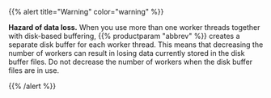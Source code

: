 ---
---
<!-- DISCLAIMER: This file is based on the syslog-ng Open Source Edition documentation https://github.com/balabit/syslog-ng-ose-guides/commit/2f4a52ee61d1ea9ad27cb4f3168b95408fddfdf2 and is used under the terms of The syslog-ng Open Source Edition Documentation License. The file has been modified by Axoflow. -->
{{% alert title="Warning" color="warning" %}}

**Hazard of data loss.** When you use more than one worker threads together with disk-based buffering, {{% productparam "abbrev" %}} creates a separate disk buffer for each worker thread. This means that decreasing the number of workers can result in losing data currently stored in the disk buffer files. Do not decrease the number of workers when the disk buffer files are in use.

{{% /alert %}}
